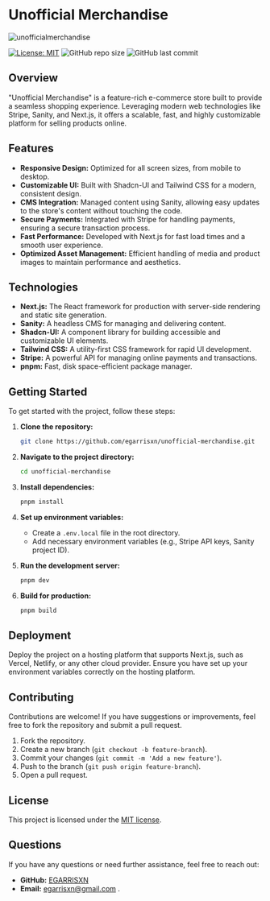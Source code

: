 # **Unofficial Merchandise**

![unofficialmerchandise](https://github.com/user-attachments/assets/263c74be-0cbb-4957-8479-a542d363791b)

[![License: MIT](https://img.shields.io/badge/License-MIT-yellow.svg)](https://opensource.org/licenses/MIT) ![GitHub repo size](https://img.shields.io/github/repo-size/egarrisxn/unofficial-merchandise) ![GitHub last commit](https://img.shields.io/github/last-commit/egarrisxn/unofficial-merchandise)

## Overview

"Unofficial Merchandise" is a feature-rich e-commerce store built to provide a seamless shopping experience. Leveraging modern web technologies like Stripe, Sanity, and Next.js, it offers a scalable, fast, and highly customizable platform for selling products online.

## **Features**

- **Responsive Design:** Optimized for all screen sizes, from mobile to desktop.
- **Customizable UI:** Built with Shadcn-UI and Tailwind CSS for a modern, consistent design.
- **CMS Integration:** Managed content using Sanity, allowing easy updates to the store's content without touching the code.
- **Secure Payments:** Integrated with Stripe for handling payments, ensuring a secure transaction process.
- **Fast Performance:** Developed with Next.js for fast load times and a smooth user experience.
- **Optimized Asset Management:** Efficient handling of media and product images to maintain performance and aesthetics.

## **Technologies**

- **Next.js:** The React framework for production with server-side rendering and static site generation.
- **Sanity:** A headless CMS for managing and delivering content.
- **Shadcn-UI:** A component library for building accessible and customizable UI elements.
- **Tailwind CSS:** A utility-first CSS framework for rapid UI development.
- **Stripe:** A powerful API for managing online payments and transactions.
- **pnpm:** Fast, disk space-efficient package manager.

## **Getting Started**

To get started with the project, follow these steps:

1. **Clone the repository:**

   ```bash
   git clone https://github.com/egarrisxn/unofficial-merchandise.git
   ```

2. **Navigate to the project directory:**

   ```bash
   cd unofficial-merchandise
   ```

3. **Install dependencies:**

   ```bash
   pnpm install
   ```

4. **Set up environment variables:**

   - Create a `.env.local` file in the root directory.
   - Add necessary environment variables (e.g., Stripe API keys, Sanity project ID).

5. **Run the development server:**

   ```bash
   pnpm dev
   ```

6. **Build for production:**

   ```bash
   pnpm build
   ```

## **Deployment**

Deploy the project on a hosting platform that supports Next.js, such as Vercel, Netlify, or any other cloud provider. Ensure you have set up your environment variables correctly on the hosting platform.

## **Contributing**

Contributions are welcome! If you have suggestions or improvements, feel free to fork the repository and submit a pull request.

1. Fork the repository.
2. Create a new branch (`git checkout -b feature-branch`).
3. Commit your changes (`git commit -m 'Add a new feature'`).
4. Push to the branch (`git push origin feature-branch`).
5. Open a pull request.

## **License**

This project is licensed under the [MIT license](https://opensource.org/licenses/MIT).

## **Questions**

If you have any questions or need further assistance, feel free to reach out:

- **GitHub:** [EGARRISXN](https://github.com/EGARRISXN)
- **Email:** [egarrisxn@gmail.com](mailto:egarrisxn@gmail.com)
  .
